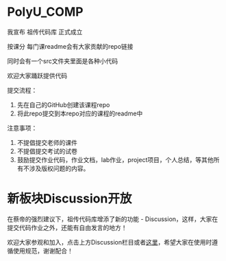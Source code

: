# PolyU_COMP
我宣布 祖传代码库 正式成立

按课分 每门课readme会有大家贡献的repo链接

同时会有一个src文件夹里面是各种小代码

欢迎大家踊跃提供代码

提交流程：
1. 先在自己的GitHub创建该课程repo
2. 将此repo提交到本repo对应的课程的readme中

注意事项：
1. 不提倡提交老师的课件
2. 不提倡提交考试的试卷
3. 鼓励提交作业代码，作业文档，lab作业，project项目，个人总结，等其他所有不涉及版权问题的内容。

# 新板块Discussion开放
在蔡帝的强烈建议下，祖传代码库增添了新的功能 - Discussion，这样，大家在提交代码作业之外，还能有自由发言的地方！

欢迎大家参观和加入，点击上方Discussion栏目或者[这里](https://github.com/ZHANG-CAIQI/PolyU_COMP/discussions)，希望大家在使用时遵循使用规范，谢谢配合！

